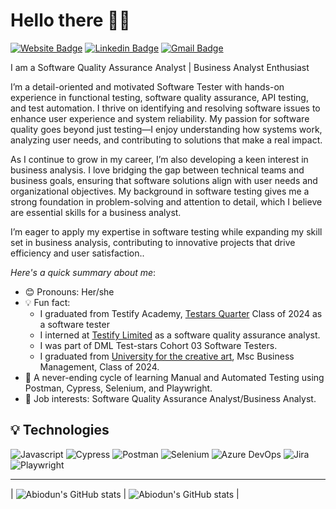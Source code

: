 # Hello there 👋🏾

[![Website Badge](https://img.shields.io/badge/-abiodunadams.com-000000?style=for-the-badge&logo=Google-Chrome&logoColor=white)](https://github.com/Abydams/Portfolio-Projects)
[![Linkedin Badge](https://img.shields.io/badge/-abiodunadams-blue?style=for-the-badge&logo=Linkedin&logoColor=white)](https://www.linkedin.com/in/abiodunadams/)
[![Gmail Badge](https://img.shields.io/badge/Gmail-D14836?style=for-the-badge&logo=gmail&logoColor=white)](mailto:abbyadams214@gmail.com)
<!-- [![Twitter Badge](https://img.shields.io/badge/-@didi_ekanem-1ca0f1?style=for-the-badge&logo=twitter&logoColor=white)](https://twitter.com/didi_ekanem) -->

I am a Software Quality Assurance Analyst | Business Analyst Enthusiast

I’m a detail-oriented and motivated Software Tester with hands-on experience in functional testing, software quality assurance, API testing, and test automation. I thrive on identifying and resolving software issues to enhance user experience and system reliability. My passion for software quality goes beyond just testing—I enjoy understanding how systems work, analyzing user needs, and contributing to solutions that make a real impact.

As I continue to grow in my career, I’m also developing a keen interest in business analysis. I love bridging the gap between technical teams and business goals, ensuring that software solutions align with user needs and organizational objectives. My background in software testing gives me a strong foundation in problem-solving and attention to detail, which I believe are essential skills for a business analyst.

I’m eager to apply my expertise in software testing while expanding my skill set in business analysis, contributing to innovative projects that drive efficiency and user satisfaction.. 

*Here's a quick summary about me*:

- 😊 Pronouns: Her/she
- 💡 Fun fact:
  - I graduated from Testify Academy, [Testars Quarter](https://academy.testifyltd.com/) Class of 2024 as a software tester
  - I interned at [Testify Limited](https://www.testifyltd.com/) as a software quality assurance analyst.
  - I was part of DML Test-stars Cohort 03 Software Testers.
  - I graduated from [University for the creative art](https://www.uca.ac.uk/), Msc Business Management, Class of 2024.
- 🌱 A never-ending cycle of learning Manual and Automated Testing using Postman, Cypress, Selenium, and Playwright.
- 💼 Job interests: Software Quality Assurance Analyst/Business Analyst.
<!-- - 😊 I am looking for help with open-source projects and any open opportunities. -->

## 💡 Technologies

![Javascript](https://img.shields.io/badge/JavaScript-323330?style=for-the-badge&logo=javascript&logoColor=F7DF1E)
![Cypress](https://img.shields.io/badge/Cypress-17202C?style=for-the-badge&logo=cypress&logoColor=white)
![Postman](https://img.shields.io/badge/Postman-FF6C37?style=for-the-badge&logo=Postman&logoColor=white)
![Selenium](https://img.shields.io/badge/Selenium-43B02A?style=for-the-badge&logo=Selenium&logoColor=white)
![Azure DevOps](https://img.shields.io/badge/Azure_DevOps-0078D7?style=for-the-badge&logo=azure-devops&logoColor=white)
![Jira](https://img.shields.io/badge/Jira-0052CC?style=for-the-badge&logo=Jira&logoColor=white)
![Playwright](https://img.shields.io/badge/Playwright-45ba4b?style=for-the-badge&logo=Playwright&logoColor=white)

---
| <img align="center" src="https://github-readme-stats-sigma-five.vercel.app/api?username=abydams&show_icons=true&include_all_commits=true&hide_border=true" alt="Abiodun's GitHub stats" /> | <img align="center" src="https://github-readme-stats-sigma-five.vercel.app/api/top-langs/?username=abydams&langs_count=8&layout=compact&hide_border=true" alt="Abiodun's GitHub stats" /> |
